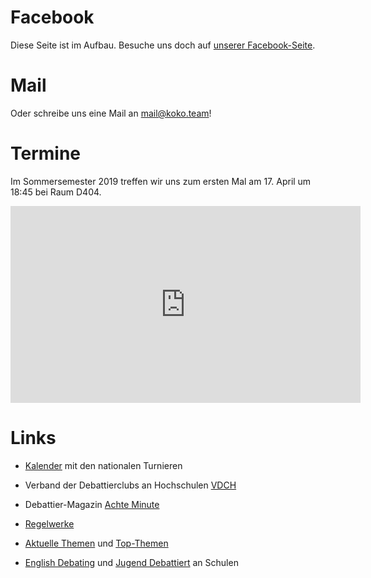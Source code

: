 # Facebook

Diese Seite ist im Aufbau. Besuche uns doch auf [unserer Facebook-Seite](https://www.facebook.com/KonstanzerKontroverse/). 

# Mail

Oder schreibe uns eine Mail an [mail@koko.team](mailto:mail@koko.team)!

# Termine

Im Sommersemester 2019 treffen wir uns zum ersten Mal am 17. April um 18:45 bei Raum D404.

<iframe width="560" height="315" src="https://www.youtube-nocookie.com/embed/PT7QbzLYGBg" frameborder="0" allow="accelerometer; autoplay; encrypted-media; gyroscope; picture-in-picture" allowfullscreen></iframe>

# Links

* [Kalender](http://www.achteminute.de/events/national/) mit den nationalen Turnieren

* Verband der Debattierclubs an Hochschulen [VDCH](http://www.vdch.de/)

* Debattier-Magazin [Achte Minute](achteminute.de)

* [Regelwerke](https://www.streitkultur.net/debatte/#regeln)

* [Aktuelle Themen](http://hellomotions.com/) und [Top-Themen](http://archive.idebate.org/view/top_100_debates)

* [English Debating](http://schoolsdebate.de/) und [Jugend Debattiert](https://www.jugend-debattiert.de/) an Schulen

